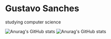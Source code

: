 # Gustavo Sanches

studying computer science

<!--
**KuroshiD/KuroshiD** is a ✨ _special_ ✨ repository because its `README.md` (this file) appears on your GitHub profile.
!-->
![Anurag's GitHub stats](https://github-readme-stats.vercel.app/api?username=KuroshiD&show_icons=true&theme=dracula)
![Anurag's GitHub stats](https://github-readme-stats.vercel.app/api/?username=KuroshiD&theme=top-langs)
